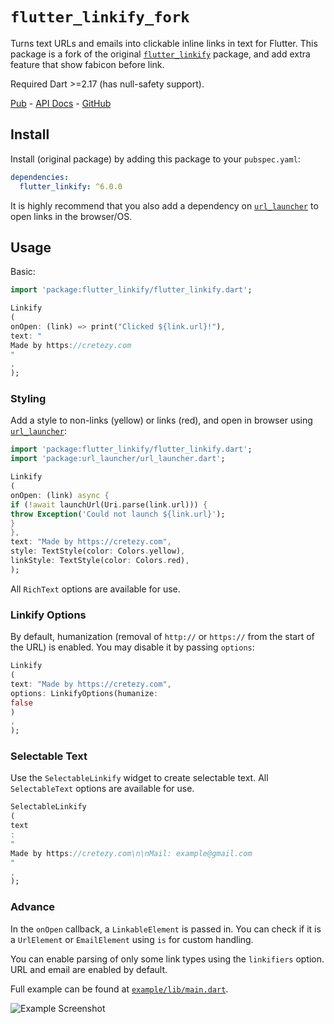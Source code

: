 # `flutter_linkify_fork`

Turns text URLs and emails into clickable inline links in text for Flutter. This
package is a fork of the original [
`flutter_linkify`](https://pub.dev/packages/flutter_linkify) package, and add
extra feature that show fabicon before link.

Required Dart >=2.17 (has null-safety support).

[Pub](https://pub.dartlang.org/packages/flutter_linkify) - [API Docs](https://pub.dartlang.org/documentation/flutter_linkify/latest/) - [GitHub](https://github.com/Cretezy/flutter_linkify)

## Install

Install (original package) by adding this package to your `pubspec.yaml`:

```yaml
dependencies:
  flutter_linkify: ^6.0.0
```

It is highly recommend that you also add a dependency on [
`url_launcher`](https://pub.dartlang.org/packages/url_launcher) to open links in
the browser/OS.

## Usage

Basic:

```dart
import 'package:flutter_linkify/flutter_linkify.dart';

Linkify
(
onOpen: (link) => print("Clicked ${link.url}!"),
text: "
Made by https://cretezy.com
"
,
);
```

### Styling

Add a style to non-links (yellow) or links (red), and open in browser using [
`url_launcher`](https://pub.dartlang.org/packages/url_launcher):

```dart
import 'package:flutter_linkify/flutter_linkify.dart';
import 'package:url_launcher/url_launcher.dart';

Linkify
(
onOpen: (link) async {
if (!await launchUrl(Uri.parse(link.url))) {
throw Exception('Could not launch ${link.url}');
}
},
text: "Made by https://cretezy.com",
style: TextStyle(color: Colors.yellow),
linkStyle: TextStyle(color: Colors.red),
);
```

All `RichText` options are available for use.

### Linkify Options

By default, humanization (removal of `http://` or `https://` from the start of
the URL) is enabled. You may disable it by passing `options`:

```dart
Linkify
(
text: "Made by https://cretezy.com",
options: LinkifyOptions(humanize:
false
)
,
);
```

### Selectable Text

Use the `SelectableLinkify` widget to create selectable text. All
`SelectableText` options are available for use.

```dart
SelectableLinkify
(
text
:
"
Made by https://cretezy.com\n\nMail: example@gmail.com
"
,
);
```

### Advance

In the `onOpen` callback, a `LinkableElement` is passed in.
You can check if it is a `UrlElement` or `EmailElement` using `is` for custom
handling.

You can enable parsing of only some link types using the `linkifiers` option.
URL and email are enabled by default.

Full example can be found at [`example/lib/main.dart`](example/lib/main.dart).

![Example Screenshot](https://github.com/Cretezy/flutter_linkify/raw/master/example/screenshot.png)
